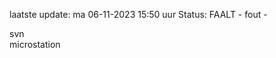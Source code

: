 laatste update: 
ma 06-11-2023 15:50   uur 
Status: FAALT - fout - 
<div class="service R">svn</div><div class="service Y">microstation</div>